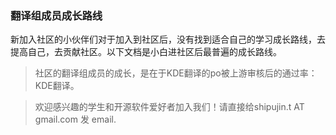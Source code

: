 ### 翻译组成员成长路线

新加入社区的小伙伴们对于加入到社区后，没有找到适合自己的学习成长路线，去提高自己，去贡献社区。以下文档是小白进社区后最普遍的成长路线。

> 社区的翻译组成员的成长，是在于KDE翻译的po被上游审核后的通过率：KDE翻译。



> 欢迎感兴趣的学生和开源软件爱好者加入我们！请直接给shipujin.t AT gmail.com 发 email.
  
